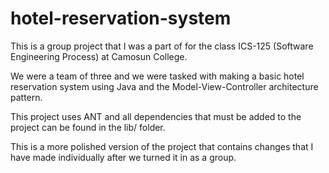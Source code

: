 # hotel-reservation-system

This is a group project that I was a part of for the class ICS-125 (Software Engineering Process) at Camosun College.

We were a team of three and we were tasked with making a basic hotel reservation system using Java and the Model-View-Controller architecture pattern.

This project uses ANT and all dependencies that must be added to the project can be found in the lib/ folder.

This is a more polished version of the project that contains changes that I have made individually after we turned it in as a group.
